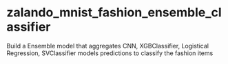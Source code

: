 # zalando_mnist_fashion_ensemble_classifier
Build a Ensemble model that aggregates CNN, XGBClassifier, Logistical Regression, SVClassifier models predictions to classify the fashion items
